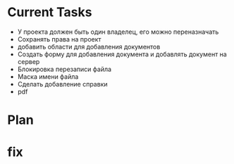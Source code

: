 # Current Tasks

- У проекта должен быть один владелец, его можно переназначать
- Сохранять права на проект
- добавить области для добавления документов
- Создать форму для добавления документа и добавлять документ на сервер
- Блокировка перезаписи файла
- Маска имени файла
- Сделать добавление справки
- pdf

# Plan

# fix
